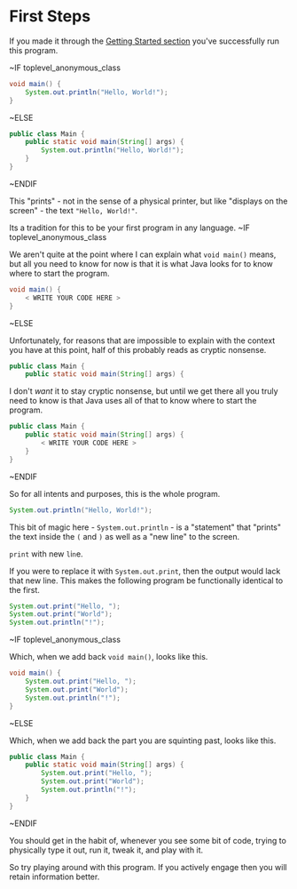 # First Steps

If you made it through the [Getting Started section](./getting_started/hello_world.md) you've successfully run this program.

~IF toplevel_anonymous_class

```java
void main() {
    System.out.println("Hello, World!");
}
```

~ELSE

```java
public class Main {
    public static void main(String[] args) {
        System.out.println("Hello, World!");
    }
}
```

~ENDIF

This "prints" - not in the sense of a physical printer, but like "displays on the screen" -
the text `"Hello, World!"`.

Its a tradition for this to be your first program in any language.
~IF toplevel_anonymous_class

We aren't quite at the point where I can explain what `void main()` means, but
all you need to know for now is that it is what Java looks for to know where to start the program.

```java
void main() {
    < WRITE YOUR CODE HERE >
}
```

~ELSE

Unfortunately, for reasons that are impossible to explain with the context you have at this point,
half of this probably reads as cryptic nonsense.

```java
public class Main {
    public static void main(String[] args) {
```

I don't _want_ it to stay cryptic nonsense, but until we get there all you truly need to know
is that Java uses all of that to know where to start the program.

```java
public class Main {
    public static void main(String[] args) {
        < WRITE YOUR CODE HERE >
    }
}
```

~ENDIF

So for all intents and purposes, this is the whole program.

```java
System.out.println("Hello, World!");
```

This bit of magic here - `System.out.println` - is a "statement" that "prints" the text inside the `(` and `)` as well as a "new line" to the screen.

`print` with new `l`i`n`e.

If you were to replace it with `System.out.print`, then the output would lack that new line. This makes the following program be functionally identical to the first.

```java
System.out.print("Hello, ");
System.out.print("World");
System.out.println("!");
```

~IF toplevel_anonymous_class

Which, when we add back `void main()`, looks like this.

```java
void main() {
    System.out.print("Hello, ");
    System.out.print("World");
    System.out.println("!");
}
```

~ELSE

Which, when we add back the part you are squinting past, looks like this.

```java
public class Main {
    public static void main(String[] args) {
        System.out.print("Hello, ");
        System.out.print("World");
        System.out.println("!");
    }
}
```

~ENDIF

You should get in the habit of, whenever you see some bit of code, trying to physically type it out, run it,
tweak it, and play with it.

So try playing around with this program. If you actively engage then you will retain information better.
